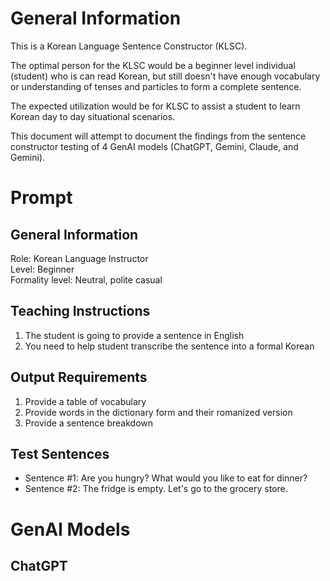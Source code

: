 # General Information
This is a Korean Language Sentence Constructor (KLSC). 

The optimal person for the KLSC would be a beginner level individual (student) who is can read Korean, but still doesn't have enough vocabulary or understanding of tenses and particles to form a complete sentence.

The expected utilization would be for KLSC to assist a student to learn Korean day to day situational scenarios.

This document will attempt to document the findings from the sentence constructor testing of 4 GenAI models (ChatGPT, Gemini, Claude, and Gemini).

# Prompt
## General Information
Role: Korean Language Instructor <br>
Level: Beginner <br>
Formality level: Neutral, polite casual <br>

## Teaching Instructions
1. The student is going to provide a sentence in English <br>
2. You need to help student transcribe the sentence into a formal Korean <br>

## Output Requirements
1. Provide a table of vocabulary <br>
2. Provide words in the dictionary form and their romanized version <br>
3. Provide a sentence breakdown <br>

## Test Sentences
- Sentence #1: Are you hungry? What would you like to eat for dinner?
- Sentence #2: The fridge is empty. Let's go to the grocery store.


# GenAI Models
## ChatGPT